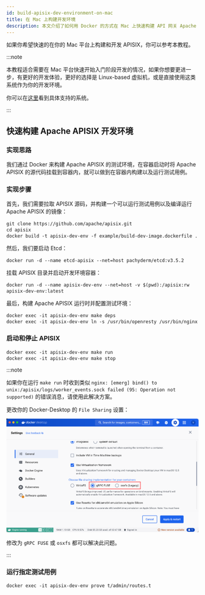 ```yaml
---
id: build-apisix-dev-environment-on-mac
title: 在 Mac 上构建开发环境
description: 本文介绍了如何用 Docker 的方式在 Mac 上快速构建 API 网关 Apache APISIX 的开发环境。
---
```


<!--
#
# Licensed to the Apache Software Foundation (ASF) under one or more
# contributor license agreements.  See the NOTICE file distributed with
# this work for additional information regarding copyright ownership.
# The ASF licenses this file to You under the Apache License, Version 2.0
# (the "License"); you may not use this file except in compliance with
# the License.  You may obtain a copy of the License at
#
#     http://www.apache.org/licenses/LICENSE-2.0
#
# Unless required by applicable law or agreed to in writing, software
# distributed under the License is distributed on an "AS IS" BASIS,
# WITHOUT WARRANTIES OR CONDITIONS OF ANY KIND, either express or implied.
# See the License for the specific language governing permissions and
# limitations under the License.
#
-->

如果你希望快速的在你的 Mac 平台上构建和开发 APISIX，你可以参考本教程。

:::note

本教程适合需要在 Mac 平台快速开始入门阶段开发的情况，如果你想要更进一步，有更好的开发体验，更好的选择是 Linux-based 虚拟机，或是直接使用这类系统作为你的开发环境。

你可以在[这里](install-dependencies.md#安装)看到具体支持的系统。

:::

## 快速构建 Apache APISIX 开发环境

### 实现思路

我们通过 Docker 来构建 Apache APISIX 的测试环境，在容器启动时将 Apache APISIX 的源代码挂载到容器内，就可以做到在容器内构建以及运行测试用例。

### 实现步骤

首先，我们需要拉取 APISIX 源码，并构建一个可以运行测试用例以及编译运行 Apache APISIX 的镜像：

```shell
git clone https://github.com/apache/apisix.git
cd apisix
docker build -t apisix-dev-env -f example/build-dev-image.dockerfile .
```

然后，我们要启动 Etcd：

```shell
docker run -d --name etcd-apisix --net=host pachyderm/etcd:v3.5.2
```

挂载 APISIX 目录并启动开发环境容器：

```shell
docker run -d --name apisix-dev-env --net=host -v $(pwd):/apisix:rw apisix-dev-env:latest
```

最后，构建 Apache APISIX 运行时并配置测试环境：

```shell
docker exec -it apisix-dev-env make deps
docker exec -it apisix-dev-env ln -s /usr/bin/openresty /usr/bin/nginx
```

### 启动和停止 APISIX

```shell
docker exec -it apisix-dev-env make run
docker exec -it apisix-dev-env make stop
```

:::note

如果你在运行 `make run` 时收到类似 `nginx: [emerg] bind() to unix:/apisix/logs/worker_events.sock failed (95: Operation not supported)` 的错误消息，请使用此解决方案。

更改你的 Docker-Desktop 的 `File Sharing` 设置：

![Docker-Desktop File Sharing 设置](../../assets/images/update-docker-desktop-file-sharing.png)

修改为 `gRPC FUSE` 或 `osxfs` 都可以解决此问题。

:::

### 运行指定测试用例

```shell
docker exec -it apisix-dev-env prove t/admin/routes.t
```
